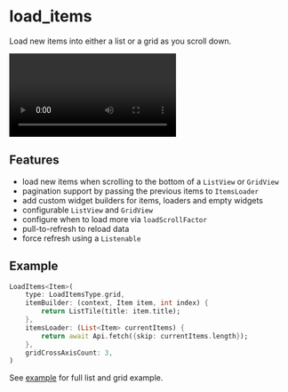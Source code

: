 # load_items

Load new items into either a list or a grid as you scroll down.

![screencast](https://user-images.githubusercontent.com/1562523/129325662-7aa946ab-32a4-4237-8442-cc980fe480e2.mp4)

## Features

* load new items when scrolling to the bottom of a `ListView` or `GridView`
* pagination support by passing the previous items to `ItemsLoader`
* add custom widget builders for items, loaders and empty widgets
* configurable `ListView` and `GridView`
* configure when to load more via `loadScrollFactor`
* pull-to-refresh to reload data
* force refresh using a `Listenable`

## Example

```dart
LoadItems<Item>(
	type: LoadItemsType.grid,
	itemBuilder: (context, Item item, int index) {
		return ListTile(title: item.title);
	},
	itemsLoader: (List<Item> currentItems) {
		return await Api.fetch({skip: currentItems.length});
	},
	gridCrossAxisCount: 3,
)
```

See [example](./example) for full list and grid example.

